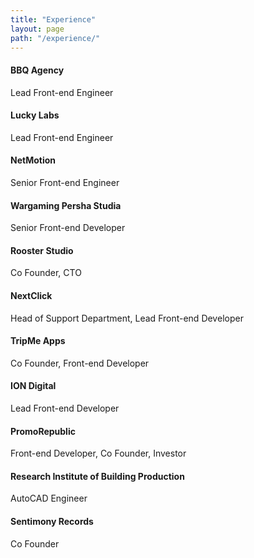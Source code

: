 ```yaml
---
title: "Experience"
layout: page
path: "/experience/"
---
```


#### BBQ Agency
Lead Front-end Engineer

#### Lucky Labs
Lead Front-end Engineer

#### NetMotion
Senior Front-end Engineer

#### Wargaming Persha Studia
Senior Front-end Developer

#### Rooster Studio
Co Founder, CTO

#### NextClick
Head of Support Department, Lead Front-end Developer

#### TripMe Apps
Co Founder, Front-end Developer

#### ION Digital
Lead Front-end Developer

#### PromoRepublic
Front-end Developer, Co Founder, Investor

#### Research Institute of Building Production
AutoCAD Engineer

#### Sentimony Records
Co Founder
